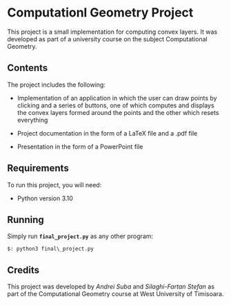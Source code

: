 # Computationl Geometry Project

This project is a small implementation for computing convex layers. It was developed as part of a university course on the subject Computational Geometry.

## Contents

The project includes the following:

- Implementation of an application in which the user can draw points by clicking and a series of buttons, one of which computes and displays the convex layers formed around the points and the other which resets everything

- Project documentation in the form of a LaTeX file and a .pdf file

- Presentation in the form of a PowerPoint file


## Requirements

To run this project, you will need:

- Python version 3.10

## Running

Simply run **`final_project.py`** as any other program:

```
$: python3 final\_project.py
```

## Credits

This project was developed by _Andrei Suba_ and _Silaghi-Fartan Stefan_ as part of the Computational Geometry course at West University of Timisoara.
